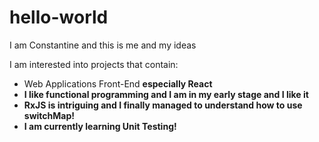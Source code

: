 # hello-world
I am Constantine and this is me and my ideas<br>

I am interested into projects that contain:
<ul>
<li> Web Applications Front-End <b>especially React </li>
<li> I like functional programming and I am in my early stage and I like it </li>
<li> RxJS is intriguing and I finally managed to understand how to use switchMap! </li>
<li> I am currently learning Unit Testing! </li>
</ul>
<br><br>

